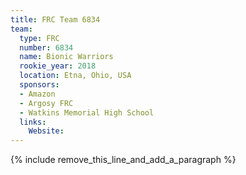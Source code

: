 ```yaml
---
title: FRC Team 6834
team:
  type: FRC
  number: 6834
  name: Bionic Warriors
  rookie_year: 2018
  location: Etna, Ohio, USA
  sponsors:
  - Amazon
  - Argosy FRC
  - Watkins Memorial High School
  links:
    Website:
---
```


{% include remove_this_line_and_add_a_paragraph %}